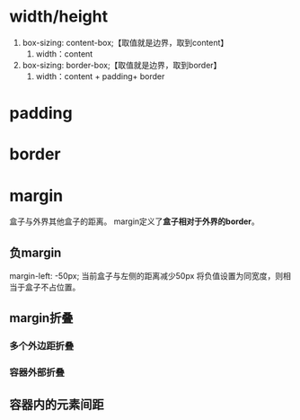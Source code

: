 # width/height
1. box-sizing: content-box;【取值就是边界，取到content】
	1. width：content
2. box-sizing: border-box;【取值就是边界，取到border】
	1. width：content + padding+ border
# padding

# border

# margin
盒子与外界其他盒子的距离。
margin定义了**盒子相对于外界的border**。
## 负margin
margin-left: -50px;    当前盒子与左侧的距离减少50px
将负值设置为同宽度，则相当于盒子不占位置。
## margin折叠
### 多个外边距折叠
### 容器外部折叠
## 容器内的元素间距

